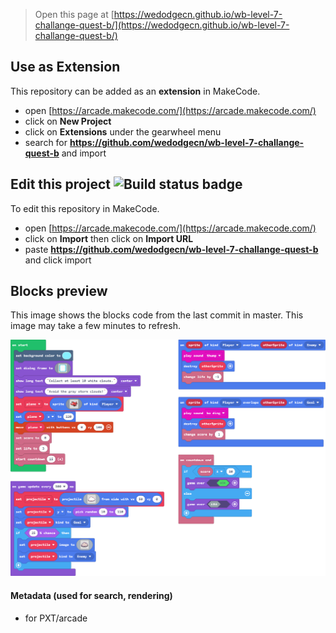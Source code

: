  


> Open this page at [https://wedodgecn.github.io/wb-level-7-challange-quest-b/](https://wedodgecn.github.io/wb-level-7-challange-quest-b/)

## Use as Extension

This repository can be added as an **extension** in MakeCode.

* open [https://arcade.makecode.com/](https://arcade.makecode.com/)
* click on **New Project**
* click on **Extensions** under the gearwheel menu
* search for **https://github.com/wedodgecn/wb-level-7-challange-quest-b** and import

## Edit this project ![Build status badge](https://github.com/wedodgecn/wb-level-7-challange-quest-b/workflows/MakeCode/badge.svg)

To edit this repository in MakeCode.

* open [https://arcade.makecode.com/](https://arcade.makecode.com/)
* click on **Import** then click on **Import URL**
* paste **https://github.com/wedodgecn/wb-level-7-challange-quest-b** and click import

## Blocks preview

This image shows the blocks code from the last commit in master.
This image may take a few minutes to refresh.

![A rendered view of the blocks](https://github.com/wedodgecn/wb-level-7-challange-quest-b/raw/master/.github/makecode/blocks.png)

#### Metadata (used for search, rendering)

* for PXT/arcade
<script src="https://makecode.com/gh-pages-embed.js"></script><script>makeCodeRender("{{ site.makecode.home_url }}", "{{ site.github.owner_name }}/{{ site.github.repository_name }}");</script>
